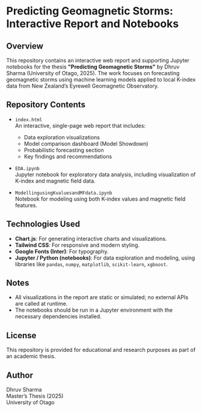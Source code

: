 # Predicting Geomagnetic Storms: Interactive Report and Notebooks

## Overview

This repository contains an interactive web report and supporting Jupyter notebooks for the thesis **"Predicting Geomagnetic Storms"** by Dhruv Sharma (University of Otago, 2025). The work focuses on forecasting geomagnetic storms using machine learning models applied to local K-index data from New Zealand’s Eyrewell Geomagnetic Observatory.

## Repository Contents

- `index.html`   
  An interactive, single-page web report that includes:
  - Data exploration visualizations
  - Model comparison dashboard (Model Showdown)
  - Probabilistic forecasting section
  - Key findings and recommendations

- `EDA.ipynb`  
  Jupyter notebook for exploratory data analysis, including visualization of K-index and magnetic field data.

- `ModellingusingKvaluesandMFdata.ipynb`  
  Notebook for modeling using both K-index values and magnetic field features.

## Technologies Used

- **Chart.js**: For generating interactive charts and visualizations.
- **Tailwind CSS**: For responsive and modern styling.
- **Google Fonts (Inter)**: For typography.
- **Jupyter / Python (notebooks)**: For data exploration and modeling, using libraries like `pandas`, `numpy`, `matplotlib`, `scikit-learn`, `xgboost`.

## Notes

- All visualizations in the report are static or simulated; no external APIs are called at runtime.
- The notebooks should be run in a Jupyter environment with the necessary dependencies installed.

## License

This repository is provided for educational and research purposes as part of an academic thesis.

## Author

Dhruv Sharma  
Master’s Thesis (2025)  
University of Otago
